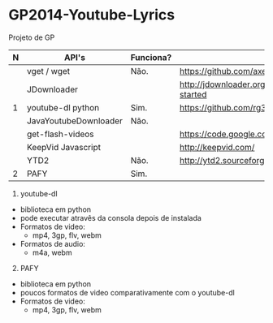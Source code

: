 GP2014-Youtube-Lyrics
=====================

Projeto de GP

| N | API's                 | Funciona? | URL                                                           |
|---|-----------------------|-----------|---------------------------------------------------------------|
|   | vget / wget           | Não.      | https://github.com/axet/vget                                  |
|   | JDownloader           |           | http://jdownloader.org/knowledge/wiki/development/get-started |
| 1 | youtube-dl python     | Sim.      | https://github.com/rg3/youtube-dl/                            |
|   | JavaYoutubeDownloader | Não.      |                                                               |
|   | get-flash-videos      |           | https://code.google.com/p/get-flash-videos/                   |
|   | KeepVid Javascript    |           | http://keepvid.com/                                           |
|   | YTD2                  | Não.      | http://ytd2.sourceforge.net/                                  |
| 2 | PAFY                  | Sim.      |                                                               |

1. youtube-dl
  - biblioteca em python
  - pode executar atravês da consola depois de instalada
  - Formatos de video:
    * mp4, 3gp, flv, webm
  - Formatos de audio:
    * m4a, webm

2. PAFY
  - biblioteca em python
  - poucos formatos de video comparativamente com o youtube-dl
  - Formatos de video:
    * mp4, 3gp, flv, webm
